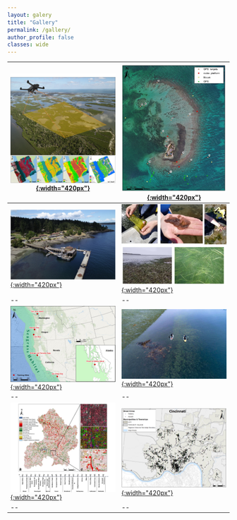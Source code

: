 ```yaml
---
layout: galery
title: "Gallery"
permalink: /gallery/
author_profile: false
classes: wide
---
```

[![image](/assets/images/Gallery/dronetraining.jpg){:width="420px"}](https://doi.org/10.3390/drones3030060) | [![image](/assets/images/Gallery/CarrieBow_GPSMap.jpg){:width="420px"}](http://www.citizensciencegis.org/capturing-the-beauty-of-belize-from-above-with-drones-to-support-science-and-discovery-with-smithsonian-marinegeo/) 
--|--
[![image](/assets/images/Gallery/FHL.jpg){:width="420px"}](http://www.citizensciencegis.org/nsf-eelgrass-project-ucf-drone-team-finished-coastal-mapping-with-team-from-uw-and-cornell/)|[![image](/assets/images/Gallery/eelgrass.jpg){:width="420px"}](http://www.citizensciencegis.org/projects/drone-mapping/)
--|--
[![image](/assets/images/Gallery/Training-sites.jpg){:width="420px"}](http://www.citizensciencegis.org/projects/drone-mapping/) | [![image](/assets/images/Gallery/AK_Grass.jpg){:width="420px"}](http://www.citizensciencegis.org/citizen-science-gis-completes-drone-work-in-alaska-the-last-frontier/) 
--|--
[![image](/assets/images/Gallery/Anderson.jpg){:width="420px"}](https://doi.org/10.1016/j.jag.2019.03.010) |[![image](/assets/images/Gallery/Crime.jpg){:width="420px"}](https://doi.org/10.1080/13658816.2020.1737701)
--|--



